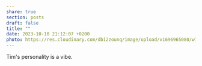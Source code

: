 ```yaml
---
share: true
section: posts
draft: false
title: ""
date: 2023-10-10 21:12:07 +0200
photo: https://res.cloudinary.com/dbi2zounq/image/upload/v1696965080/w7l4ews0lsbr0b2yfdj4.jpg
---
```



Tim's personality is a vibe. 
